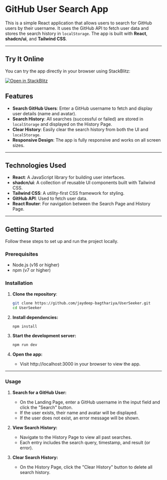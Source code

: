 # GitHub User Search App

This is a simple React application that allows users to search for GitHub users by their username. It uses the GitHub API to fetch user data and stores the search history in `localStorage`. The app is built with **React**, **shadcn/ui**, and **Tailwind CSS**.

---

## Try It Online

You can try the app directly in your browser using StackBlitz:

[![Open in StackBlitz](https://developer.stackblitz.com/img/open_in_stackblitz.svg)](https://stackblitz.com/~/github.com/jaydeep-bagthariya/UserSeeker)

## Features

- **Search GitHub Users**: Enter a GitHub username to fetch and display user details (name and avatar).
- **Search History**: All searches (successful or failed) are stored in `localStorage` and displayed on the History Page.
- **Clear History**: Easily clear the search history from both the UI and `localStorage`.
- **Responsive Design**: The app is fully responsive and works on all screen sizes.

---

## Technologies Used

- **React**: A JavaScript library for building user interfaces.
- **shadcn/ui**: A collection of reusable UI components built with Tailwind CSS.
- **Tailwind CSS**: A utility-first CSS framework for styling.
- **GitHub API**: Used to fetch user data.
- **React Router**: For navigation between the Search Page and History Page.

---

## Getting Started

Follow these steps to set up and run the project locally.

### Prerequisites

- Node.js (v16 or higher)
- npm (v7 or higher)

### Installation

1. **Clone the repository**:

   ```bash
   git clone https://github.com/jaydeep-bagthariya/UserSeeker.git
   cd UserSeeker

   ```

2. **Install dependencies:**

   ```bash
   npm install

   ```

3. **Start the development server:**

   ```bash
   npm run dev

   ```

4. **Open the app:**
   - Visit http://localhost:3000 in your browser to view the app.

---

### Usage

1. **Search for a GitHub User:**

   - On the Landing Page, enter a GitHub username in the input field and click the "Search" button.
   - If the user exists, their name and avatar will be displayed.
   - If the user does not exist, an error message will be shown.

2. **View Search History:**

   - Navigate to the History Page to view all past searches.
   - Each entry includes the search query, timestamp, and result (or error).

3. **Clear Search History:**
   - On the History Page, click the "Clear History" button to delete all search history.
